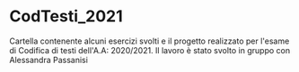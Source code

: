 # CodTesti_2021

Cartella contenente alcuni esercizi svolti e il progetto realizzato per l'esame di Codifica di testi dell'A.A: 2020/2021.
Il lavoro è stato svolto in gruppo con Alessandra Passanisi
